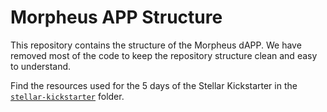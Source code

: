 # Morpheus APP Structure

This repository contains the structure of the Morpheus dAPP. We have removed most
of the code to keep the repository structure clean and easy to understand.

Find the resources used for the 5 days of the Stellar Kickstarter in the
[`stellar-kickstarter`](./stellar-kickstarter) folder.
